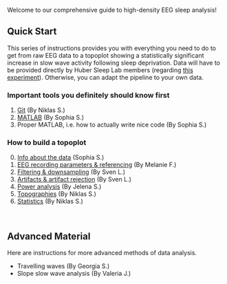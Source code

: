 Welcome to our comprehensive guide to high-density EEG sleep analysis! 


## Quick Start
This series of instructions provides you with everything you need to do to get from raw EEG data to a topoplot showing a statistically significant increase in slow wave activity following sleep deprivation. Data will have to be provided directly by Huber Sleep Lab members (regarding <a href="https://lsm.schlaflab.com" target="_blank">this experiment</a>). Otherwise, you can adapt the pipeline to your own data.

### Important tools you definitely should know first

1. [Git](Git.html) (By Niklas S.)
2. [MATLAB](Matlab.html) (By Sophia S.)
3. Proper MATLAB, i.e. how to actually write nice code (By Sophia S.)


### How to build a topoplot

0. [Info about the data](DataIntro.html) (Sophia S.)
1. [EEG recording parameters & referencing](EEGIntro.html) (By Melanie F.)
2. [Filtering & downsampling](Filtering.html) (By Sven L.)
3. [Artifacts & artifact rejection](Artifacts.html) (By Sven L.)
4. [Power analysis](Power.html) (By Jelena S.)
5. [Topographies](Topographies.html) (By Niklas S.)
6. [Statistics](Statistics.html) (By Niklas S.)


<p>&nbsp;</p>

## Advanced Material
Here are instructions for more advanced methods of data analysis.

- Travelling waves (By Georgia S.)
- Slope slow wave analysis (By Valeria J.)





